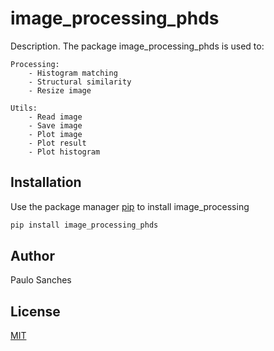 # image_processing_phds

Description. 
The package image_processing_phds is used to:
	
	Processing:		
		- Histogram matching 
		- Structural similarity
		- Resize image

	Utils:
		- Read image
		- Save image
		- Plot image
		- Plot result
		- Plot histogram
	

## Installation

Use the package manager [pip](https://pip.pypa.io/en/stable/) to install image_processing

```bash
pip install image_processing_phds
```

## Author
Paulo Sanches

## License
[MIT](https://choosealicense.com/licenses/mit/)
